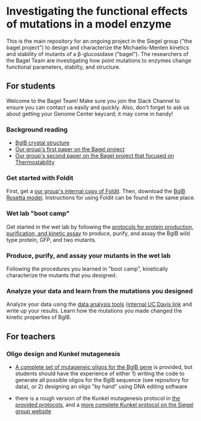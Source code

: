 # Investigating the functional effects of mutations in a model enzyme 

This is the main repository for an ongoing project in the Siegel group ("the bagel project") to design and characterize the Michaelis-Menten kinetics and stability of mutants of a β-glucosidase ("bagel"). The researchers of the Bagel Team are investigating how point mutations to enzymes change functional parameters, stabilty, and structure. 

## For students

Welcome to the Bagel Team! Make sure you join the Slack Channel to ensure you can contact us easily and quickly. Also, don't forget to ask us about getting your Genome Center keycard; it may come in handy!

### Background reading 

+ [BglB crystal structure](http://www.sciencedirect.com/science/article/pii/S0022283607007413)
+ [Our group's first paper on the Bagel project](http://journals.plos.org/plosone/article?id=10.1371%2Fjournal.pone.0147596)
+ [Our group's second paper on the Bagel project that focused on Thermostability](http://journals.plos.org/plosone/article?id=10.1371/journal.pone.0176255)

### Get started with Foldit

First, get a [our group's internal copy of Foldit](http://fold.it/dist/internal/build/). Then, download the [BglB Rosetta model](http://github.com/rwcaster1/Bagel-Foldit). Instructions for using Foldit can be found in the same place. 

### Wet lab "boot camp"

Get started in the wet lab by following the [protocols for protein production, purification, and kinetic assay](http://github.com/rwcaster1/Bagel-Protocol) to produce, purify, and assay the BglB wild type protein, GFP, and two mutants. 

### Produce, purify, and assay your mutants in the wet lab

Following the procedures you learned in "boot camp", kinetically characterize the mutants that you designed. 

### Analyze your data and learn from the mutations you designed

Analyze your data using the [data analysis tools](http://github.com/rwcaster1/Bagel-fitter) ([internal UC Davis link](http://bagel.genomecenter.ucdavis.edu) and write up your results. Learn how the mutations you made changed the kinetic properties of BglB. 

## For teachers 

### Oligo design and Kunkel mutagenesis

+ [A complete set of mutageneic oligos for the BglB gene](http://github.com/rwcaster1/Bagel-orders) is provided, but students should have the experience of either 1) writing the code to generate all possible oligos for the BglB sequence (see repository for data), or 2) designing an oligo "by hand" using DNA editing software 

+ there is a rough version of the Kunkel mutagenesis protocol in [the provided protocols](http://github.com/rwcaster1/Bagel-Protocol), and a [more complete Kunkel protocol on the Siegel group website](https://drive.google.com/drive/folders/0B3zIXvOOrmpqcEM5WWRadThsVUE)


